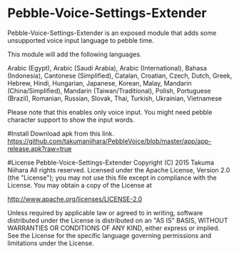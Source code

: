 # Pebble-Voice-Settings-Extender
Pebble-Voice-Settings-Extender is an exposed module that adds some unsupported voice input language to pebble time.

This module will add the following languages.

Arabic (Egypt), Arabic (Saudi Arabia), Arabic (International), Bahasa (Indonesia), Cantonese (Simplified), Catalan,
Croatian, Czech, Dutch, Greek, Hebrew, Hindi, Hungarian, Japanese, Korean, Malay,
Mandarin (China/Simplified), Mandarin (Taiwan/Traditional),
Polish, Portuguese (Brazil), Romanian, Russian, Slovak, Thai, Turkish, Ukrainian, Vietnamese

Please note that this enables only voice input. You might need pebble character support to show the input words.

#Install
Download apk from this link.
https://github.com/takumaniihara/PebbleVoice/blob/master/app/app-release.apk?raw=true

#License
Pebble-Voice-Settings-Extender Copyright (C) 2015 Takuma Niihara All rights reserved.
Licensed under the Apache License, Version 2.0 (the "License");
you may not use this file except in compliance with the License.
You may obtain a copy of the License at

http://www.apache.org/licenses/LICENSE-2.0

Unless required by applicable law or agreed to in writing,
software distributed under the License is distributed on an "AS IS"
BASIS, WITHOUT WARRANTIES OR CONDITIONS OF ANY KIND, either
express or implied. See the License for the specific language
governing permissions and limitations under the License.
